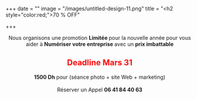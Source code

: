 +++
date = ""
image = "/images/untitled-design-11.png"
title = "<h2 style=\"color:red;\">70 % OFF</h2>"

+++
<p style="text-align:center;">Nous organisons une promotion <b>Limitée </b>pour la nouvelle année pour vous aider à <b>Numériser votre entreprise </b>avec un <b>prix imbattable </b><h2 style="color:red;text-align:center;"> Deadline Mars 31 </h2><p style="text-align:center;"> <b>1500 Dh</b> pour (séance photo + site Web + marketing)<br><br>Réserver un Appel <b>06 41 84 40 63</p>